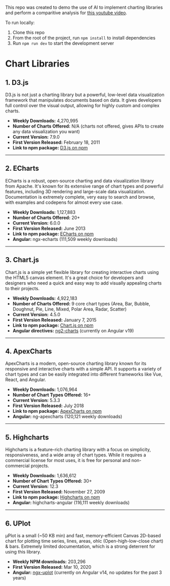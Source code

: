 This repo was created to demo the use of AI to implement charting libraries and perform a comparitive analysis for [this youtube video](https://youtu.be/iVmoBTvbwsE).

To run locally:

1. Clone this repo
2. From the root of the project, run `npm install` to install dependencies
3. Run `npm run dev` to start the development server

# Chart Libraries

## 1. D3.js

D3.js is not just a charting library but a powerful, low-level data visualization framework that manipulates documents based on data. It gives developers full control over the visual output, allowing for highly custom and complex charts.

- **Weekly Downloads:** 4,270,995
- **Number of Charts Offered:** N/A (charts not offered, gives APIs to create any data visualization you want)
- **Current Version:** 7.9.0
- **First Version Released:** February 18, 2011
- **Link to npm package:** [D3.js on npm](https://www.npmjs.com/package/d3)

---

## 2. ECharts

ECharts is a robust, open-source charting and data visualization library from Apache. It's known for its extensive range of chart types and powerful features, including 3D rendering and large-scale data visualization. Documentation is extremely complete, very easy to search and browse, with examples and codepens for almost every use case.

- **Weekly Downloads:** 1,127,883
- **Number of Charts Offered:** 20+
- **Current Version:** 6.0.0
- **First Version Released:** June 2013
- **Link to npm package:** [ECharts on npm](https://www.npmjs.com/package/echarts)
- **Angular:** ngx-echarts (111,509 weekly downloads)

---

## 3. Chart.js

Chart.js is a simple yet flexible library for creating interactive charts using the HTML5 canvas element. It's a great choice for developers and designers who need a quick and easy way to add visually appealing charts to their projects.

- **Weekly Downloads:** 4,922,183
- **Number of Charts Offered:** 9 core chart types (Area, Bar, Bubble, Doughnut, Pie, Line, Mixed, Polar Area, Radar, Scatter)
- **Current Version:** 4.5.0
- **First Version Released:** January 7, 2015
- **Link to npm package:** [Chart.js on npm](https://www.npmjs.com/package/chart.js)
- **Angular directives:** [ng2-charts](https://github.com/valor-software/ng2-charts) (currently on Angular v19)

---

## 4. ApexCharts

ApexCharts is a modern, open-source charting library known for its responsive and interactive charts with a simple API. It supports a variety of chart types and can be easily integrated into different frameworks like Vue, React, and Angular.

- **Weekly Downloads:** 1,076,964
- **Number of Chart Types Offered:** 16+
- **Current Version:** 5.3.3
- **First Version Released:** July 2018
- **Link to npm package:** [ApexCharts on npm](https://www.npmjs.com/package/apexcharts)
- **Angular:** ng-apexcharts (120,121 weekly downloads)

---

## 5. Highcharts

Highcharts is a feature-rich charting library with a focus on simplicity, responsiveness, and a wide array of chart types. While it requires a commercial license for most uses, it is free for personal and non-commercial projects.

- **Weekly Downloads:** 1,636,612
- **Number of Chart Types Offered:** 30+
- **Current Version:** 12.3
- **First Version Released:** November 27, 2009
- **Link to npm package:** [Highcharts on npm](https://www.npmjs.com/package/highcharts)
- **Angular:** highcharts-angular (116,111 weekly downloads)

---

## 6. UPlot

μPlot is a small (~50 KB min) and fast, memory-efficient Canvas 2D-based chart for plotting time series, lines, areas, ohlc (Open-high-low-close chart) & bars. Extremely limited documentation, which is a strong deterrent for using this library.

- **Weekly NPM downloads:** 203,296
- **First Version Released:** Mar 10, 2020
- **Angular:** [ngx-uplot](https://github.com/thachnuida/ngx-uplot) (currently on Angular v14, no updates for the past 3 years)
